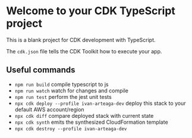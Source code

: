 # Welcome to your CDK TypeScript project

This is a blank project for CDK development with TypeScript.

The `cdk.json` file tells the CDK Toolkit how to execute your app.

## Useful commands

- `npm run build` compile typescript to js
- `npm run watch` watch for changes and compile
- `npm run test` perform the jest unit tests
- `npx cdk deploy --profile ivan-arteaga-dev` deploy this stack to your default AWS account/region
- `npx cdk diff` compare deployed stack with current state
- `npx cdk synth` emits the synthesized CloudFormation template
- `npx cdk destroy --profile ivan-arteaga-dev`
